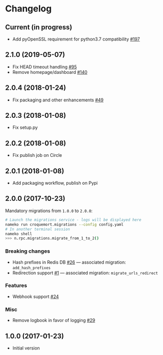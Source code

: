 # Changelog

## Current (in progress)

- Add pyOpenSSL requirement for python3.7 compatibility [#197](https://github.com/etalab/croquemort/pull/197)

## 2.1.0 (2019-05-07)

- Fix HEAD timeout handling [#95](https://github.com/opendatateam/croquemort/pull/95)
- Remove homepage/dashboard [#140](https://github.com/opendatateam/croquemort/pull/140)

## 2.0.4 (2018-01-24)

- Fix packaging and other enhancements [#49](https://github.com/opendatateam/croquemort/pull/49)

## 2.0.3 (2018-01-08)

- Fix setup.py

## 2.0.2 (2018-01-08)

- Fix publish job on Circle

## 2.0.1 (2018-01-08)

- Add packaging workflow, publish on Pypi

## 2.0.0 (2017-10-23)

Mandatory migrations from `1.0.0` to `2.0.0`:

```bash
# Launch the migrations service - logs will be displayed here
nameko run croquemort.migrations --config config.yaml
# In another terminal session
nameko shell
>>> n.rpc.migrations.migrate_from_1_to_2()
```

### Breaking changes

- Hash prefixes in Redis DB
  [#26](https://github.com/opendatateam/croquemort/issues/26)
  — associated migration: `add_hash_prefixes`
- Redirection support
  [#1](https://github.com/opendatateam/croquemort/issues/1)
  — associated migration: `migrate_urls_redirect`

### Features

- Webhook support
  [#24](https://github.com/opendatateam/croquemort/issues/24)

### Misc

- Remove logbook in favor of logging
  [#29](https://github.com/opendatateam/croquemort/issues/29)

## 1.0.0 (2017-01-23)

- Initial version
